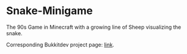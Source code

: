 Snake-Minigame
==============

The 90s Game in Minecraft with a growing line of Sheep visualizing the snake.



Corresponding Bukkitdev project page: [link](http://dev.bukkit.org/bukkit-plugins/snake-minigame/).

